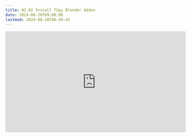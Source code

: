 ```yaml
---
title: 02.02 Install fSpy Blender Addon
date: 2024-08-28T09:00:00
lastmod: 2024-08-28T08:49:45
---
```


<div class="iframe-16-9-container">
<iframe class="youTubeIframe" width="560" height="315" src="https://www.youtube.com/embed/1HOqnb1Uji4?rel=0" title="YouTube video player" frameborder="0" allow="accelerometer; autoplay; clipboard-write; encrypted-media; gyroscope; picture-in-picture; web-share" allowfullscreen></iframe>
</div>
</div>
